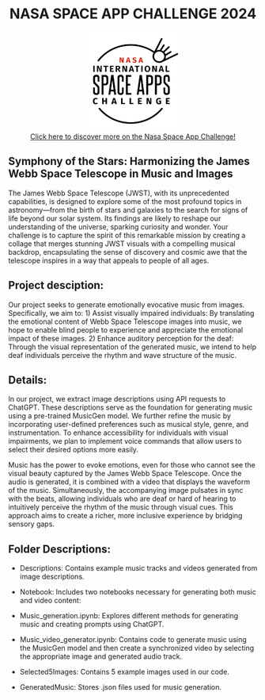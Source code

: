 <h1 align="center">
  NASA SPACE APP CHALLENGE 2024
</h1>

<div id="badges" align="center">
    <img img src="Logo/logo.jpeg" width="200" height="200"/>
</div>

<div id="badges" align="center">
  <a href="https://www.spaceappschallenge.org/nasa-space-apps-2024/">
    Click here to discover more on the Nasa Space App Challenge!
  </a>
</div>

## Symphony of the Stars: Harmonizing the James Webb Space Telescope in Music and Images

The James Webb Space Telescope (JWST), with its unprecedented capabilities, is designed to explore some of the most profound topics in astronomy—from the birth of stars and galaxies to the search for signs of life beyond our solar system. Its findings are likely to reshape our understanding of the universe, sparking curiosity and wonder. Your challenge is to capture the spirit of this remarkable mission by creating a collage that merges stunning JWST visuals with a compelling musical backdrop, encapsulating the sense of discovery and cosmic awe that the telescope inspires in a way that appeals to people of all ages.

## Project desciption:

Our project seeks to generate emotionally evocative music from images. Specifically, we aim to: 1) Assist visually impaired individuals: By translating the emotional content of Webb Space Telescope images into music, we hope to enable blind people to experience and appreciate the emotional impact of these images. 2) Enhance auditory perception for the deaf: Through the visual representation of the generated music, we intend to help deaf individuals perceive the rhythm and wave structure of the music.

## Details:

In our project, we extract image descriptions using API requests to ChatGPT. These descriptions serve as the foundation for generating music using a pre-trained MusicGen model. We further refine the music by incorporating user-defined preferences such as musical style, genre, and instrumentation. To enhance accessibility for individuals with visual impairments, we plan to implement voice commands that allow users to select their desired options more easily.

Music has the power to evoke emotions, even for those who cannot see the visual beauty captured by the James Webb Space Telescope. Once the audio is generated, it is combined with a video that displays the waveform of the music. Simultaneously, the accompanying image pulsates in sync with the beats, allowing individuals who are deaf or hard of hearing to intuitively perceive the rhythm of the music through visual cues. This approach aims to create a richer, more inclusive experience by bridging sensory gaps.

## Folder Descriptions:

- Descriptions: Contains example music tracks and videos generated from image descriptions.

- Notebook: Includes two notebooks necessary for generating both music and video content:

- Music_generation.ipynb: Explores different methods for generating music and creating prompts using ChatGPT.

- Music_video_generator.ipynb: Contains code to generate music using the MusicGen model and then create a synchronized video by selecting the appropriate image and generated audio track.

- Selected5Images: Contains 5 example images used in our code.

- GeneratedMusic: Stores .json files used for music generation.
